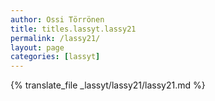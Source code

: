 ```yaml
---
author: Ossi Törrönen
title: titles.lassyt.lassy21
permalink: /lassy21/
layout: page
categories: [lassyt]
---
```

{% translate_file _lassyt/lassy21/lassy21.md %}